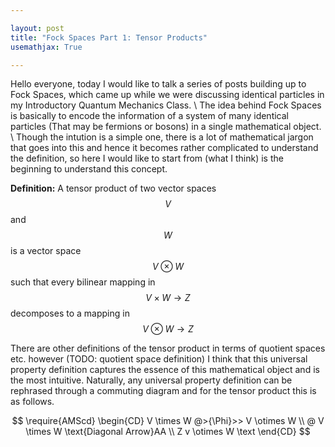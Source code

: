 ```yaml
---

layout: post
title: "Fock Spaces Part 1: Tensor Products" 
usemathjax: True

---
```


Hello everyone, today I would like to talk a series of posts building up to Fock Spaces, which came up while we were discussing identical particles in my Introductory Quantum Mechanics Class. 
\\
The idea behind Fock Spaces is basically to encode the information of a system of many identical particles (That may be fermions or bosons) in a single mathematical object. 
\\
Though the intution is a simple one, there is a lot of mathematical jargon that goes into this and hence it becomes rather complicated to understand the definition, so here I would like to start from (what I think) is the beginning to understand this concept. 

**Definition:** A tensor product of two vector spaces $$V$$ and $$W$$ is a vector space $$V \otimes W$$ such that every bilinear mapping in $$V \times W \rightarrow Z$$ decomposes to a mapping in $$V \otimes W \rightarrow Z$$  

There are other definitions of the tensor product in terms of quotient spaces etc. however (TODO: quotient space definition) I think that this universal property definition captures the essence of this mathematical object and is the most intuitive. Naturally, any universal property definition can be rephrased through a commuting diagram and for the tensor product this is as follows. 
 
$$
\require{AMScd}
\begin{CD}
V \times W @>{\Phi}>> V \otimes W \\
@ V \times W \text{Diagonal Arrow}AA \\
Z
v \otimes W \text
\end{CD}
$$

